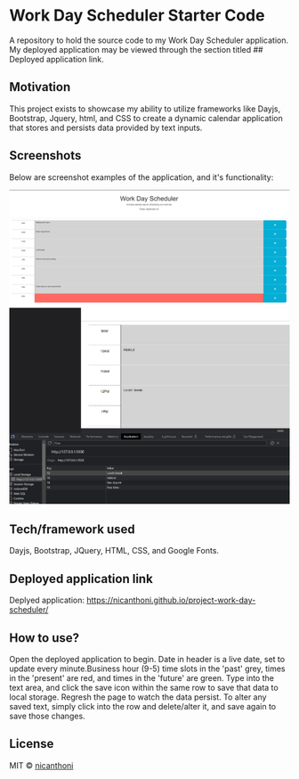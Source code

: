 # Work Day Scheduler Starter Code
A repository to hold the source code to my Work Day Scheduler application. My deployed application may be viewed through the section titled ## Deployed application link. 

## Motivation
This project exists to showcase my ability to utilize frameworks like Dayjs, Bootstrap, Jquery, html, and CSS to create a dynamic calendar application that stores and persists data provided by text inputs.


## Screenshots

Below are screenshot examples of the application, and it's functionality:

![ScreenShot](./Assets/WD1.png)
![ScreenShot](./Assets/WD2.png)


## Tech/framework used

Dayjs, Bootstrap, JQuery, HTML,  CSS, and Google Fonts.


## Deployed application link

Deplyed application: https://nicanthoni.github.io/project-work-day-scheduler/


## How to use?
Open the deployed application to begin. Date in header is a live date, set to update every minute.Business hour (9-5) time slots in the 'past' grey, times in the 'present' are red, and times in the 'future' are green. Type into the text area, and click the save icon within the same row to save that data to local storage. Regresh the page to watch the data persist. To alter any saved text, simply click into the row and delete/alter it, and save again to save those changes.

## License

MIT © [nicanthoni]()